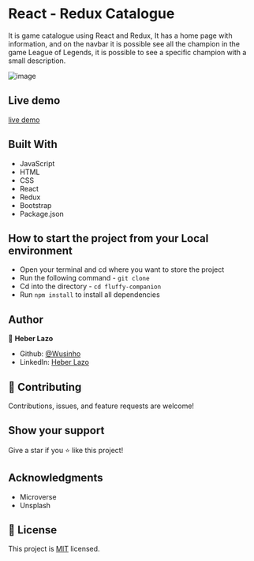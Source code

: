 # React - Redux Catalogue

It is game catalogue using React and Redux, It has a home page with information, and on the navbar it is possible see all the champion in the game League of Legends, it is possible to see a specific champion with a small description.

![image]()

## Live demo

[live demo](https://6116f83c2d7bdb2ddc4ec952--hungry-tereshkova-d0e975.netlify.app/)

## Built With

- JavaScript
- HTML
- CSS
- React
- Redux
- Bootstrap
- Package.json

## How to start the project from your Local environment

- Open your terminal and cd where you want to store the project
- Run the following command - `git clone `
- Cd into the directory - `cd fluffy-companion`
- Run `npm install` to install all dependencies

## Author

👤 **Heber Lazo**

- Github: [@Wusinho](https://github.com/Wusinho)
- LinkedIn: [Heber Lazo](https://www.linkedin.com/in/heber-lazo-benza-523266133/)

## 🤝 Contributing

Contributions, issues, and feature requests are welcome!

## Show your support

Give a star if you :star: like this project!

## Acknowledgments

- Microverse
- Unsplash

## 📝 License

This project is [MIT](LICENSE) licensed.
